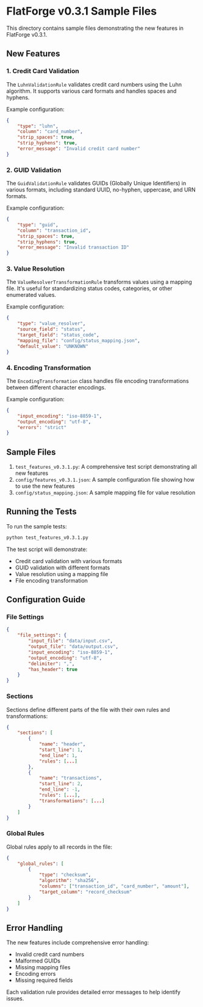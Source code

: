 # FlatForge v0.3.1 Sample Files

This directory contains sample files demonstrating the new features in FlatForge v0.3.1.

## New Features

### 1. Credit Card Validation
The `LuhnValidationRule` validates credit card numbers using the Luhn algorithm. It supports various card formats and handles spaces and hyphens.

Example configuration:
```json
{
    "type": "luhn",
    "column": "card_number",
    "strip_spaces": true,
    "strip_hyphens": true,
    "error_message": "Invalid credit card number"
}
```

### 2. GUID Validation
The `GuidValidationRule` validates GUIDs (Globally Unique Identifiers) in various formats, including standard UUID, no-hyphen, uppercase, and URN formats.

Example configuration:
```json
{
    "type": "guid",
    "column": "transaction_id",
    "strip_spaces": true,
    "strip_hyphens": true,
    "error_message": "Invalid transaction ID"
}
```

### 3. Value Resolution
The `ValueResolverTransformationRule` transforms values using a mapping file. It's useful for standardizing status codes, categories, or other enumerated values.

Example configuration:
```json
{
    "type": "value_resolver",
    "source_field": "status",
    "target_field": "status_code",
    "mapping_file": "config/status_mapping.json",
    "default_value": "UNKNOWN"
}
```

### 4. Encoding Transformation
The `EncodingTransformation` class handles file encoding transformations between different character encodings.

Example configuration:
```json
{
    "input_encoding": "iso-8859-1",
    "output_encoding": "utf-8",
    "errors": "strict"
}
```

## Sample Files

1. `test_features_v0.3.1.py`: A comprehensive test script demonstrating all new features
2. `config/features_v0.3.1.json`: A sample configuration file showing how to use the new features
3. `config/status_mapping.json`: A sample mapping file for value resolution

## Running the Tests

To run the sample tests:

```bash
python test_features_v0.3.1.py
```

The test script will demonstrate:
- Credit card validation with various formats
- GUID validation with different formats
- Value resolution using a mapping file
- File encoding transformation

## Configuration Guide

### File Settings
```json
{
    "file_settings": {
        "input_file": "data/input.csv",
        "output_file": "data/output.csv",
        "input_encoding": "iso-8859-1",
        "output_encoding": "utf-8",
        "delimiter": ",",
        "has_header": true
    }
}
```

### Sections
Sections define different parts of the file with their own rules and transformations:
```json
{
    "sections": [
        {
            "name": "header",
            "start_line": 1,
            "end_line": 1,
            "rules": [...]
        },
        {
            "name": "transactions",
            "start_line": 2,
            "end_line": -1,
            "rules": [...],
            "transformations": [...]
        }
    ]
}
```

### Global Rules
Global rules apply to all records in the file:
```json
{
    "global_rules": [
        {
            "type": "checksum",
            "algorithm": "sha256",
            "columns": ["transaction_id", "card_number", "amount"],
            "target_column": "record_checksum"
        }
    ]
}
```

## Error Handling

The new features include comprehensive error handling:
- Invalid credit card numbers
- Malformed GUIDs
- Missing mapping files
- Encoding errors
- Missing required fields

Each validation rule provides detailed error messages to help identify issues. 